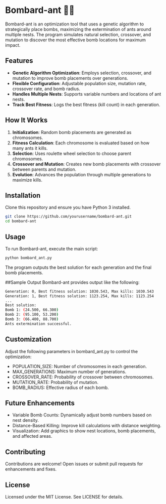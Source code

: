 # Bombard-ant 🐜💥
Bombard-ant is an optimization tool that uses a genetic algorithm to strategically place bombs, maximizing the extermination of ants around multiple nests. The program simulates natural selection, crossover, and mutation to discover the most effective bomb locations for maximum impact.

## Features
- **Genetic Algorithm Optimization**: Employs selection, crossover, and mutation to improve bomb placements over generations.
- **Flexible Configuration**: Adjustable population size, mutation rate, crossover rate, and bomb radius.
- **Handles Multiple Nests**: Supports variable numbers and locations of ant nests.
- **Track Best Fitness**: Logs the best fitness (kill count) in each generation.

## How It Works
1. **Initialization**: Random bomb placements are generated as chromosomes.
2. **Fitness Calculation**: Each chromosome is evaluated based on how many ants it kills.
3. **Selection**: Uses roulette wheel selection to choose parent chromosomes.
4. **Crossover and Mutation**: Creates new bomb placements with crossover between parents and mutation.
5. **Evolution**: Advances the population through multiple generations to maximize kills.

## Installation
Clone this repository and ensure you have Python 3 installed.

```bash
git clone https://github.com/yourusername/bombard-ant.git
cd bombard-ant
```

## Usage
To run Bombard-ant, execute the main script:
```bash
python bombard_ant.py
```
The program outputs the best solution for each generation and the final bomb placements.

##Sample Output
Bombard-ant provides output like the following:
```bash
Generation: 0, Best fitness solution: 1030.543, Max kills: 1030.543
Generation: 1, Best fitness solution: 1123.254, Max kills: 1123.254
...
Best solution:
Bomb 1: (24.500, 66.300)
Bomb 2: (95.100, 53.200)
Bomb 3: (66.400, 88.700)
Ants extermination successful.
```

## Customization
Adjust the following parameters in bombard_ant.py to control the optimization:
* POPULATION_SIZE: Number of chromosomes in each generation.
* MAX_GENERATIONS: Maximum number of generations.
* CROSSOVER_RATE: Probability of crossover between chromosomes.
* MUTATION_RATE: Probability of mutation.
* BOMB_RADIUS: Effective radius of each bomb.

## Future Enhancements
* Variable Bomb Counts: Dynamically adjust bomb numbers based on nest density.
* Distance-Based Killing: Improve kill calculations with distance weighting.
* Visualization: Add graphics to show nest locations, bomb placements, and affected areas.

## Contributing
Contributions are welcome! Open issues or submit pull requests for enhancements and fixes.

## License
Licensed under the MIT License. See LICENSE for details.
